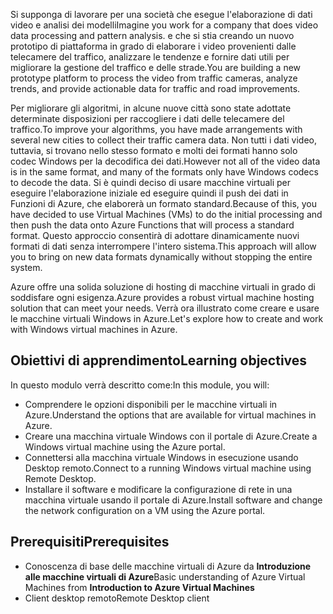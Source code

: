<span data-ttu-id="ecdbe-101">Si supponga di lavorare per una società che esegue l'elaborazione di dati video e analisi dei modelli</span><span class="sxs-lookup"><span data-stu-id="ecdbe-101">Imagine you work for a company that does video data processing and pattern analysis.</span></span> <span data-ttu-id="ecdbe-102">e che si stia creando un nuovo prototipo di piattaforma in grado di elaborare i video provenienti dalle telecamere del traffico, analizzare le tendenze e fornire dati utili per migliorare la gestione del traffico e delle strade.</span><span class="sxs-lookup"><span data-stu-id="ecdbe-102">You are building a new prototype platform to process the video from traffic cameras, analyze trends, and provide actionable data for traffic and road improvements.</span></span> 

<span data-ttu-id="ecdbe-103">Per migliorare gli algoritmi, in alcune nuove città sono state adottate determinate disposizioni per raccogliere i dati delle telecamere del traffico.</span><span class="sxs-lookup"><span data-stu-id="ecdbe-103">To improve your algorithms, you have made arrangements with several new cities to collect their traffic camera data.</span></span> <span data-ttu-id="ecdbe-104">Non tutti i dati video, tuttavia, si trovano nello stesso formato e molti dei formati hanno solo codec Windows per la decodifica dei dati.</span><span class="sxs-lookup"><span data-stu-id="ecdbe-104">However not all of the video data is in the same format, and many of the formats only have Windows codecs to decode the data.</span></span> <span data-ttu-id="ecdbe-105">Si è quindi deciso di usare macchine virtuali per eseguire l'elaborazione iniziale ed eseguire quindi il push dei dati in Funzioni di Azure, che elaborerà un formato standard.</span><span class="sxs-lookup"><span data-stu-id="ecdbe-105">Because of this, you have decided to use Virtual Machines (VMs) to do the initial processing and then push the data onto Azure Functions that will process a standard format.</span></span> <span data-ttu-id="ecdbe-106">Questo approccio consentirà di adottare dinamicamente nuovi formati di dati senza interrompere l'intero sistema.</span><span class="sxs-lookup"><span data-stu-id="ecdbe-106">This approach will allow you to bring on new data formats dynamically without stopping the entire system.</span></span>

<span data-ttu-id="ecdbe-107">Azure offre una solida soluzione di hosting di macchine virtuali in grado di soddisfare ogni esigenza.</span><span class="sxs-lookup"><span data-stu-id="ecdbe-107">Azure provides a robust virtual machine hosting solution that can meet your needs.</span></span> <span data-ttu-id="ecdbe-108">Verrà ora illustrato come creare e usare le macchine virtuali Windows in Azure.</span><span class="sxs-lookup"><span data-stu-id="ecdbe-108">Let's explore how to create and work with Windows virtual machines in Azure.</span></span>

## <a name="learning-objectives"></a><span data-ttu-id="ecdbe-109">Obiettivi di apprendimento</span><span class="sxs-lookup"><span data-stu-id="ecdbe-109">Learning objectives</span></span>

<span data-ttu-id="ecdbe-110">In questo modulo verrà descritto come:</span><span class="sxs-lookup"><span data-stu-id="ecdbe-110">In this module, you will:</span></span>

- <span data-ttu-id="ecdbe-111">Comprendere le opzioni disponibili per le macchine virtuali in Azure.</span><span class="sxs-lookup"><span data-stu-id="ecdbe-111">Understand the options that are available for virtual machines in Azure.</span></span>
- <span data-ttu-id="ecdbe-112">Creare una macchina virtuale Windows con il portale di Azure.</span><span class="sxs-lookup"><span data-stu-id="ecdbe-112">Create a Windows virtual machine using the Azure portal.</span></span>
- <span data-ttu-id="ecdbe-113">Connettersi alla macchina virtuale Windows in esecuzione usando Desktop remoto.</span><span class="sxs-lookup"><span data-stu-id="ecdbe-113">Connect to a running Windows virtual machine using Remote Desktop.</span></span>
- <span data-ttu-id="ecdbe-114">Installare il software e modificare la configurazione di rete in una macchina virtuale usando il portale di Azure.</span><span class="sxs-lookup"><span data-stu-id="ecdbe-114">Install software and change the network configuration on a VM using the Azure portal.</span></span>

## <a name="prerequisites"></a><span data-ttu-id="ecdbe-115">Prerequisiti</span><span class="sxs-lookup"><span data-stu-id="ecdbe-115">Prerequisites</span></span>

- <span data-ttu-id="ecdbe-116">Conoscenza di base delle macchine virtuali di Azure da **Introduzione alle macchine virtuali di Azure**</span><span class="sxs-lookup"><span data-stu-id="ecdbe-116">Basic understanding of Azure Virtual Machines from **Introduction to Azure Virtual Machines**</span></span>
- <span data-ttu-id="ecdbe-117">Client desktop remoto</span><span class="sxs-lookup"><span data-stu-id="ecdbe-117">Remote Desktop client</span></span>